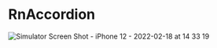 # RnAccordion

![Simulator Screen Shot - iPhone 12 - 2022-02-18 at 14 33 19](https://user-images.githubusercontent.com/48230951/154624175-153d2e24-659c-4466-9ffd-5e6773c8be1e.png)
